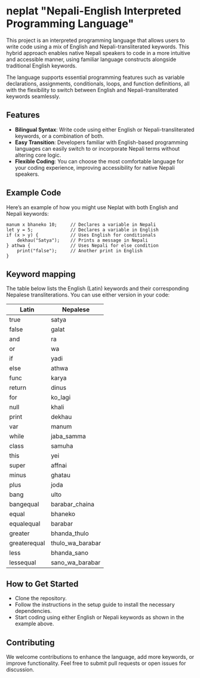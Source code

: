 # neplat "Nepali-English Interpreted Programming Language"

This project is an interpreted programming language that allows users to write code using a mix of English and Nepali-transliterated keywords. This hybrid approach enables native Nepali speakers to code in a more intuitive and accessible manner, using familiar language constructs alongside traditional English keywords.

The language supports essential programming features such as variable declarations, assignments, conditionals, loops, and function definitions, all with the flexibility to switch between English and Nepali-transliterated keywords seamlessly.

## **Features**

- **Bilingual Syntax**: Write code using either English or Nepali-transliterated keywords, or a combination of both.
- **Easy Transition**: Developers familiar with English-based programming languages can easily switch to or incorporate Nepali terms without altering core logic.
- **Flexible Coding**: You can choose the most comfortable language for your coding experience, improving accessibility for native Nepali speakers.

## **Example Code**

Here’s an example of how you might use Neplat with both English and Nepali keywords:

```plaintext
manum x bhaneko 10;     // Declares a variable in Nepali
let y = 5;              // Declares a variable in English
if (x > y) {            // Uses English for conditionals
    dekhau("Satya");    // Prints a message in Nepali
} athwa {               // Uses Nepali for else condition
    print("false");     // Another print in English
}
```

## Keyword mapping

The table below lists the English (Latin) keywords and their corresponding Nepalese transliterations. You can use either version in your code:

| **Latin**     | **Nepalese**     |
|---------------|------------------|
| true          | satya            |
| false         | galat            |
| and           | ra               |
| or            | wa               |
| if            | yadi             |
| else          | athwa            |
| func          | karya            |
| return        | dinus            |
| for           | ko_lagi          |
| null          | khali            |
| print         | dekhau           |
| var           | manum            |
| while         | jaba_samma       |
| class         | samuha           |
| this          | yei              |
| super         | affnai           |
| minus         | ghatau           |
| plus          | joda             |
| bang          | ulto             |
| bangequal     | barabar_chaina   |
| equal         | bhaneko          |
| equalequal    | barabar          |
| greater       | bhanda_thulo     |
| greaterequal  | thulo_wa_barabar |
| less          | bhanda_sano      |
| lessequal     | sano_wa_barabar  |

## How to Get Started

- Clone the repository.
- Follow the instructions in the setup guide to install the necessary dependencies.
- Start coding using either English or Nepali keywords as shown in the example above.

## Contributing

We welcome contributions to enhance the language, add more keywords, or improve functionality. Feel free to submit pull requests or open issues for discussion.
